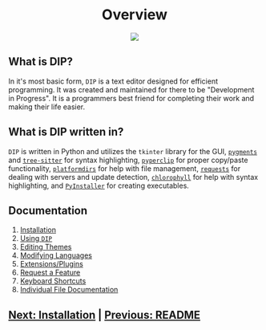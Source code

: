 <h1 align="center">Overview</h1>

<div align="center">
    <img src="../DIP_module/static/DIP_screenshot.png">
</div>

## What is DIP?

In it's most basic form, `DIP` is a text editor designed for efficient programming. It was created and maintained for there to be "Development in Progress". It is a programmers best friend for completing their work and making their life easier.

## What is DIP written in?

`DIP` is written in Python and utilizes the `tkinter` library for the GUI, [`pygments`](https://pygments.org/) and [`tree-sitter`](https://tree-sitter.github.io/tree-sitter/) for syntax highlighting, [`pyperclip`](https://github.com/asweigart/pyperclip) for proper copy/paste functionality, [`platformdirs`](https://github.com/platformdirs) for help with file management, [`requests`](https://docs.python-requests.org/en/master/) for dealing with servers and update detection, [`chlorophyll`](https://www.github.com/rdbende/chlorophyll) for help with syntax highlighting, and [`PyInstaller`](https://www.pyinstaller.org/) for creating executables.


## Documentation

 1. [Installation](./installation.md)
 2. [Using `DIP`](./use-dip.md)
 3. [Editing Themes](./edit-themes.md)
 4. [Modifying Languages](./modifying-languages.md)
 5. [Extensions/Plugins](./extensions.md)
 6. [Request a Feature](./feature-request.md)
 7. [Keyboard Shortcuts](./keyboard-shortcuts.md)
 8. [Individual File Documentation](./individual_files/overview.md)

## [Next: Installation](./installation.md) | [Previous: README](../README.md)